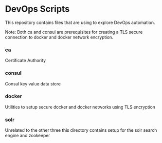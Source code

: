 # DevOps Scripts

This repository contains files that are using to explore DevOps automation.

Note: Both ca and consul are prerequisites for creating a TLS secure connection to docker and docker network encryption.

### ca
Certificate Authority
  
### consul
Consul key value data store
  
### docker
Utilities to setup secure docker and docker networks using TLS encryption
  
### solr
Unrelated to the other three this directory contains setup for the solr search engine and zookeeper
